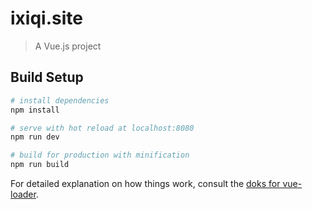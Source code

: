 # ixiqi.site

> A Vue.js project

## Build Setup

``` bash
# install dependencies
npm install

# serve with hot reload at localhost:8080
npm run dev

# build for production with minification
npm run build
```

For detailed explanation on how things work, consult the [doks for vue-loader](http://vuejs.github.io/vue-loader).